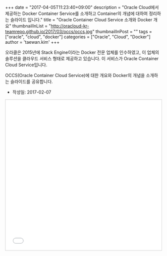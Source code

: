 +++
date = "2017-04-05T11:23:40+09:00"
description = "Oracle Cloud에서 제공하는 Docker Container Service를 소개하고 Container의 개념에 대하여 정리하는 슬라이드 입니다."
title = "Oracle Container Cloud Service 소개와 Docker 개요"
thumbnailInList = "http://oracloud-kr-teamrepo.github.io/2017/03/occs/occs.jpg"
thumbnailInPost = ""
tags = ["oracle", "cloud", "docker"]
categories = ["Oracle", "Cloud", "Docker"]
author = 'taewan.kim'
+++

오라클은 2015년에 Stack Engine이라는 Docker 전문 업체를 인수하였고, 이 업체의 솔루션을 클라우드 서비스 형태로 제공하고 있습니다. 이 서비스가 Oracle Container Cloud Service입니다.

OCCS(Oracle Container Cloud Service)에 대한 개요와 Docker의 개념을 소개하는 슬라이드를 공유합니다.

- 작성일: 2017-02-07

<iframe src="//www.slideshare.net/slideshow/embed_code/key/7Je8r0j2xy3jn3" width="595" height="485" frameborder="0" marginwidth="0" marginheight="0" scrolling="no" style="border:1px solid #CCC; border-width:1px; margin-bottom:5px; max-width: 100%;" allowfullscreen> </iframe> <div style="margin-bottom:5px">
